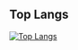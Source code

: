 ## Top Langs

[![Top Langs](https://github-readme-stats.vercel.app/api/top-langs/?username=CamPen21&layout=compact&theme=vision-friendly-dark)](https://github.com/anuraghazra/github-readme-stats)
